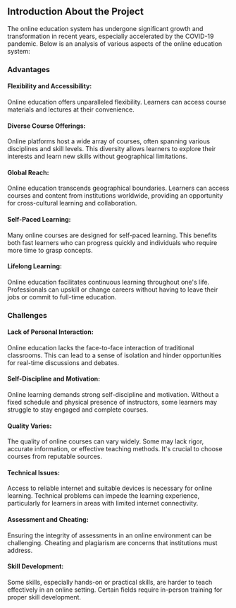 ## Introduction About the Project
The online education system has undergone significant growth and transformation in recent years, especially accelerated by the COVID-19 pandemic. Below is an analysis of various aspects of the online education system:
### Advantages
#### Flexibility and Accessibility:
Online education offers unparalleled flexibility. Learners can access course materials and lectures at their convenience.
#### Diverse Course Offerings: 
Online platforms host a wide array of courses, often spanning various disciplines and skill levels. This diversity allows learners to explore their interests and learn new skills without geographical limitations.
#### Global Reach:
Online education transcends geographical boundaries.  Learners can access courses and content from institutions worldwide, providing an opportunity for cross-cultural learning and collaboration.
#### Self-Paced Learning: 
Many online courses are designed for self-paced learning. This benefits both fast learners who can progress quickly and individuals who require more time to grasp concepts.
#### Lifelong Learning: 
Online education facilitates continuous learning throughout one's life. Professionals can upskill or change careers without having to leave their jobs or commit to full-time education.

###  Challenges
#### Lack of Personal Interaction:
Online education lacks the face-to-face interaction of traditional classrooms. This can lead to a sense of isolation and hinder opportunities for real-time discussions and debates.
#### Self-Discipline and Motivation: 
Online learning demands strong self-discipline and motivation. Without a fixed schedule and physical presence of instructors, some learners may struggle to stay engaged and complete courses.
#### Quality Varies:
The quality of online courses can vary widely. Some may lack rigor, accurate information, or effective teaching methods. It's crucial to choose courses from reputable sources.
#### Technical Issues: 
Access to reliable internet and suitable devices is necessary for online learning. Technical problems can impede the learning experience, particularly for learners in areas with limited internet connectivity.
#### Assessment and Cheating:
Ensuring the integrity of assessments in an online environment can be challenging. Cheating and plagiarism are concerns that institutions must address.
#### Skill Development:
Some skills, especially hands-on or practical skills, are harder to teach effectively in an online setting. Certain fields require in-person training for proper skill development.
